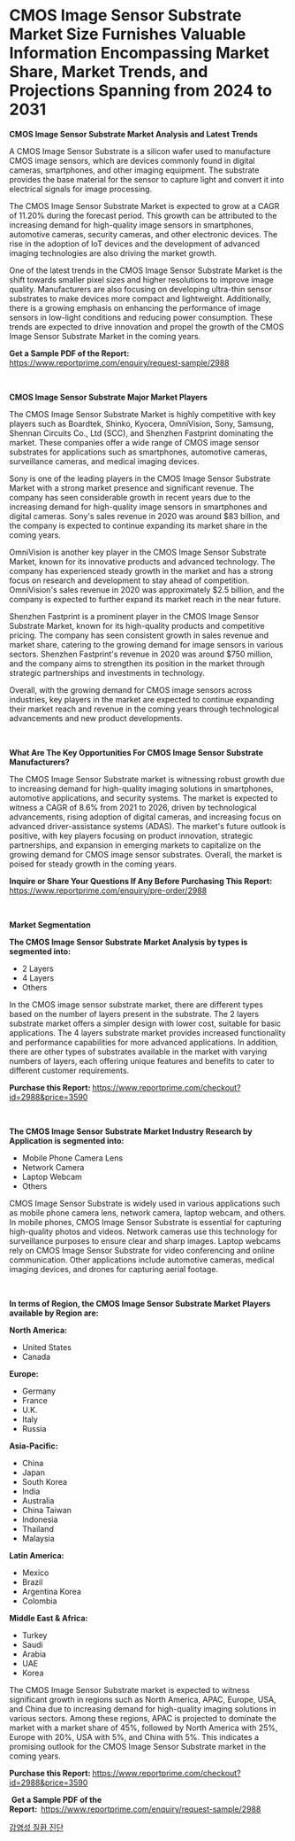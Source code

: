 <p><h1>CMOS Image Sensor Substrate Market Size Furnishes Valuable Information Encompassing Market Share, Market Trends, and Projections Spanning from 2024 to 2031</h1></p><p><strong>CMOS Image Sensor Substrate Market Analysis and Latest Trends</strong></p>
<p><p>A CMOS Image Sensor Substrate is a silicon wafer used to manufacture CMOS image sensors, which are devices commonly found in digital cameras, smartphones, and other imaging equipment. The substrate provides the base material for the sensor to capture light and convert it into electrical signals for image processing.</p><p>The CMOS Image Sensor Substrate Market is expected to grow at a CAGR of 11.20% during the forecast period. This growth can be attributed to the increasing demand for high-quality image sensors in smartphones, automotive cameras, security cameras, and other electronic devices. The rise in the adoption of IoT devices and the development of advanced imaging technologies are also driving the market growth.</p><p>One of the latest trends in the CMOS Image Sensor Substrate Market is the shift towards smaller pixel sizes and higher resolutions to improve image quality. Manufacturers are also focusing on developing ultra-thin sensor substrates to make devices more compact and lightweight. Additionally, there is a growing emphasis on enhancing the performance of image sensors in low-light conditions and reducing power consumption. These trends are expected to drive innovation and propel the growth of the CMOS Image Sensor Substrate Market in the coming years.</p></p>
<p><strong>Get a Sample PDF of the Report:&nbsp;</strong> <a href="https://www.reportprime.com/enquiry/request-sample/2988">https://www.reportprime.com/enquiry/request-sample/2988</a></p>
<p>&nbsp;</p>
<p><strong>CMOS Image Sensor Substrate Major Market Players</strong></p>
<p><p>The CMOS Image Sensor Substrate Market is highly competitive with key players such as Boardtek, Shinko, Kyocera, OmniVision, Sony, Samsung, Shennan Circuits Co., Ltd (SCC), and Shenzhen Fastprint dominating the market. These companies offer a wide range of CMOS image sensor substrates for applications such as smartphones, automotive cameras, surveillance cameras, and medical imaging devices.</p><p>Sony is one of the leading players in the CMOS Image Sensor Substrate Market with a strong market presence and significant revenue. The company has seen considerable growth in recent years due to the increasing demand for high-quality image sensors in smartphones and digital cameras. Sony's sales revenue in 2020 was around $83 billion, and the company is expected to continue expanding its market share in the coming years.</p><p>OmniVision is another key player in the CMOS Image Sensor Substrate Market, known for its innovative products and advanced technology. The company has experienced steady growth in the market and has a strong focus on research and development to stay ahead of competition. OmniVision's sales revenue in 2020 was approximately $2.5 billion, and the company is expected to further expand its market reach in the near future.</p><p>Shenzhen Fastprint is a prominent player in the CMOS Image Sensor Substrate Market, known for its high-quality products and competitive pricing. The company has seen consistent growth in sales revenue and market share, catering to the growing demand for image sensors in various sectors. Shenzhen Fastprint's revenue in 2020 was around $750 million, and the company aims to strengthen its position in the market through strategic partnerships and investments in technology.</p><p>Overall, with the growing demand for CMOS image sensors across industries, key players in the market are expected to continue expanding their market reach and revenue in the coming years through technological advancements and new product developments.</p></p>
<p>&nbsp;</p>
<p><strong>What Are The Key Opportunities For CMOS Image Sensor Substrate Manufacturers?</strong></p>
<p><p>The CMOS Image Sensor Substrate market is witnessing robust growth due to increasing demand for high-quality imaging solutions in smartphones, automotive applications, and security systems. The market is expected to witness a CAGR of 8.6% from 2021 to 2026, driven by technological advancements, rising adoption of digital cameras, and increasing focus on advanced driver-assistance systems (ADAS). The market's future outlook is positive, with key players focusing on product innovation, strategic partnerships, and expansion in emerging markets to capitalize on the growing demand for CMOS image sensor substrates. Overall, the market is poised for steady growth in the coming years.</p></p>
<p><strong>Inquire or Share Your Questions If Any Before Purchasing This Report:</strong> <a href="https://www.reportprime.com/enquiry/pre-order/2988">https://www.reportprime.com/enquiry/pre-order/2988</a></p>
<p>&nbsp;</p>
<p><strong>Market Segmentation</strong></p>
<p><strong>The CMOS Image Sensor Substrate Market Analysis by types is segmented into:</strong></p>
<p><ul><li>2 Layers</li><li>4 Layers</li><li>Others</li></ul></p>
<p><p>In the CMOS image sensor substrate market, there are different types based on the number of layers present in the substrate. The 2 layers substrate market offers a simpler design with lower cost, suitable for basic applications. The 4 layers substrate market provides increased functionality and performance capabilities for more advanced applications. In addition, there are other types of substrates available in the market with varying numbers of layers, each offering unique features and benefits to cater to different customer requirements.</p></p>
<p><strong>Purchase this Report:&nbsp;</strong><a href="https://www.reportprime.com/checkout?id=2988&price=3590">https://www.reportprime.com/checkout?id=2988&price=3590</a></p>
<p>&nbsp;</p>
<p><strong>The CMOS Image Sensor Substrate Market Industry Research by Application is segmented into:</strong></p>
<p><ul><li>Mobile Phone Camera Lens</li><li>Network Camera</li><li>Laptop Webcam</li><li>Others</li></ul></p>
<p><p>CMOS Image Sensor Substrate is widely used in various applications such as mobile phone camera lens, network camera, laptop webcam, and others. In mobile phones, CMOS Image Sensor Substrate is essential for capturing high-quality photos and videos. Network cameras use this technology for surveillance purposes to ensure clear and sharp images. Laptop webcams rely on CMOS Image Sensor Substrate for video conferencing and online communication. Other applications include automotive cameras, medical imaging devices, and drones for capturing aerial footage.</p></p>
<p>&nbsp;</p>
<p><strong>In terms of Region, the CMOS Image Sensor Substrate Market Players available by Region are:</strong></p>
<p>
    <p> <strong> North America: </strong>
        <ul>
            <li>United States</li>
            <li>Canada</li>
        </ul>
        </p> 
    <p> <strong> Europe: </strong>
        <ul>
            <li>Germany</li>
            <li>France</li>
            <li>U.K.</li>
            <li>Italy</li>
            <li>Russia</li>
        </ul>
        </p> 
    <p> <strong> Asia-Pacific: </strong>
        <ul>
            <li>China</li>
            <li>Japan</li>
            <li>South Korea</li>
            <li>India</li>
            <li>Australia</li>
            <li>China Taiwan</li>
            <li>Indonesia</li>
            <li>Thailand</li>
            <li>Malaysia</li>
        </ul>
        </p> 
    <p> <strong> Latin America: </strong>
        <ul>
            <li>Mexico</li>
            <li>Brazil</li>
            <li>Argentina Korea</li>
            <li>Colombia</li>
        </ul>
        </p> 
    <p> <strong> Middle East & Africa: </strong>
        <ul>
            <li>Turkey</li>
            <li>Saudi</li>
            <li>Arabia</li>
            <li>UAE</li>
            <li>Korea</li>
        </ul>
    </p>
    </p>
<p><p>The CMOS Image Sensor Substrate market is expected to witness significant growth in regions such as North America, APAC, Europe, USA, and China due to increasing demand for high-quality imaging solutions in various sectors. Among these regions, APAC is projected to dominate the market with a market share of 45%, followed by North America with 25%, Europe with 20%, USA with 5%, and China with 5%. This indicates a promising outlook for the CMOS Image Sensor Substrate market in the coming years.</p></p>
<p><strong>Purchase this Report: </strong><a href="https://www.reportprime.com/checkout?id=2988&price=3590">https://www.reportprime.com/checkout?id=2988&price=3590</a></p>
<p>&nbsp;<strong>Get a Sample PDF of the Report:&nbsp;&nbsp;</strong><a href="https://www.reportprime.com/enquiry/request-sample/2988">https://www.reportprime.com/enquiry/request-sample/2988</a></p>
<p><strong></strong></p>
<p><p><a href="https://medium.com/@hulk678678/%EA%B0%90%EC%97%BC%EC%84%B1-%EC%A7%88%EB%B3%91-%EC%A7%84%EB%8B%A8-%EC%8B%9C%EC%9E%A5-%EC%A2%85%EB%A5%98-%EC%9D%91%EC%9A%A9-%EB%B0%8F-%EC%A7%80%EB%A6%AC%EB%B3%84-%ED%8F%AC%EA%B4%84%EC%A0%81-%ED%8F%89%EA%B0%80-b979611ddbac">감염성 질환 진단</a></p></p>